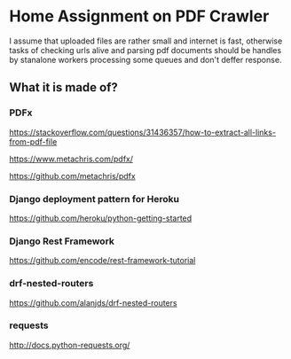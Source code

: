 # Home Assignment on PDF Crawler

I assume that uploaded files are rather small and internet is fast, otherwise
tasks of checking urls alive and parsing pdf documents should be handles by
stanalone workers processing some queues and don't deffer response.

## What it is made of?


### PDFx

https://stackoverflow.com/questions/31436357/how-to-extract-all-links-from-pdf-file

https://www.metachris.com/pdfx/

https://github.com/metachris/pdfx


### Django deployment pattern for Heroku

https://github.com/heroku/python-getting-started


### Django Rest Framework

https://github.com/encode/rest-framework-tutorial


### drf-nested-routers

https://github.com/alanjds/drf-nested-routers


### requests

http://docs.python-requests.org/

